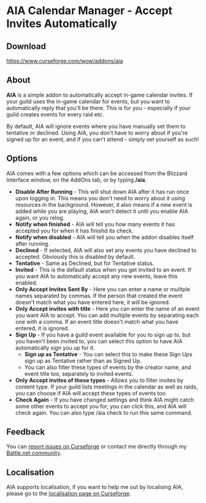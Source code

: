 # AIA Calendar Manager - Accept Invites Automatically

## Download

<https://www.curseforge.com/wow/addons/aia>


## About

**AIA** is a simple addon to automatically accept in-game calendar invites. If your guild uses the in-game calendar for events, but you want to automatically reply that you'll be there. This is for you - especially if your guild creates events for every raid etc.



By default, AIA will ignore events where you have manually set them to tentative or declined. Using AIA, you don't have to worry about if you're signed up for an event, and if you can't attend - simply set yourself as such!


## Options

AIA comes with a few options which can be accessed from the Blizzard Interface window, on the AddOns tab, or by typing **/aia**.

* **Disable After Running** - This will shut down AIA after it has run once upon logging in. This means you don't need to worry about it using resources in the background. However, it also means if a new event is added while you are playing, AIA won't detect it until you enable AIA again, or you relog.
* **Notify when finished** - AIA will tell you how many events it has accepted you for when it has finishd its check.
* **Notify when disabled** - AIA will tell you when the addon disables itself after running.
* **Declined** - If selected, AIA will also set any events you have declined to accepted. Obviously this is disabled by default.
* **Tentative** - Same as Declined, but for Tentative status.
* **Invited** - This is the default status when you get invited to an event. If you want AIA to automatically accept any new events, leave this enabled.
* **Only Accept Invites Sent By** - Here you can enter a name or mulitple names separated by commas. If the person that created the event doesn't match what you have entered here, it will be ignored.
* **Only Accept invites with title** - Here you can enter the name of an event you want AIA to accept. You can add multiple events by separating each one with a comma. If an event title doesn't match what you have entered, it is ignored.
* **Sign Up** - If you have a guild event available for you to sign up to, but you haven't been invited to, you can select this option to have AIA automatically sign you up for it.
    * **Sign up as Tentative** - You can select this to make these Sign Ups sign up as Tentative rather than as Signed Up.
    * You can also filter these types of events by the creator name, and event title too, separately to invited events.
* **Only Accept invites of these types** - Allows you to filter invites by content type. If your guild lists meetings in the calendar as well as raids, you can choose if AIA will accept these types of events too.
* **Check Again** - If you have changed settings and think AIA might catch some other events to accept you for, you can click this, and AIA will check again. You can also type /aia check to run this same command.


## Feedback

You can [report issues on Curseforge](https://wow.curseforge.com/projects/aia/issues) or contact me directly through my [Battle.net community](https://blizzard.com/invite/WqRG7EUgOR).

## Localisation

AIA supports localisation, if you want to help me out by localising AIA, please go to the [localisation page on Curseforge](https://wow.curseforge.com/projects/aia/localization).

